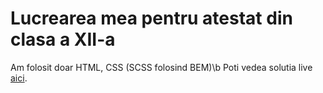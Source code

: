 # Lucrearea mea pentru atestat din clasa a XII-a
Am folosit doar HTML, CSS (SCSS folosind BEM)\b
Poti vedea solutia live [aici](https://devmarc3l.github.io/Atestat/).
